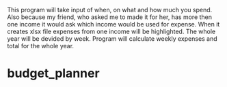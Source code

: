 
This program will take input of when, on what and how much you spend. Also because
my friend, who asked me to made it for her, has more then one income it would ask which income would be used for expense. When it creates xlsx file expenses from one income will be highlighted. The whole year will be devided by week. Program will calculate weekly expenses and total for the whole year.
 
# budget_planner